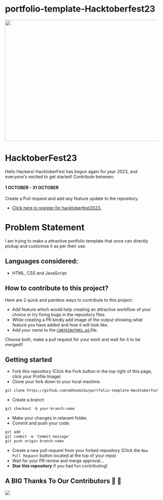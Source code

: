 # portfolio-template-Hacktoberfest23

<p align="center">
    <a href="https://hacktoberfest.com/" target="_blank">
    	<img src="https://miro.medium.com/v2/resize:fit:1400/0*McOGR_vW3LivYNor.png" width="800px" height="400px">
    </a>
</p>

# HacktoberFest23

Hello Hackers! HacktoberFest has begun again for year 2023, and everyone's excited to get started!
Contribute between: <h4>1 OCTOBER - 31 OCTOBER</h4>

Create a Pull request and add any feature update to the repository.

* [Click here to register for hacktoberfest2023.](https://hacktoberfest.com/)


# Problem Statement
I am trying to make a attractive portfolio template that once can directly pickup and customise it as per their use.

## Languages considered: 
* HTML, CSS and JavaScript

## How to contribute to this project?

Here are 2 quick and painless ways to contribute to this project:

* Add feature which would help creating an attractive workflow of your choice or try fixing bugs in the repository files.
* While creating a PR kindly add image of the output showing what feature you have added and how it will look like.
* Add your name to the  <a href="https://github.com/wbhoomika/portfolio-template-Hacktoberfest23/blob/main/CONTRIBUTING.md"> `CONTRIBUTORS.md` </a> file.

Choose both, make a pull request for your work and wait for it to be merged!! 

## Getting started
* Fork this repository (Click the Fork button in the top right of this page, click your Profile Image)
* Clone your fork down to your local machine.

```markdown
git clone https://github.com/wbhoomika/portfolio-template-Hacktoberfest23
```

* Create a branch

```markdown
git checkout -b your-branch-name
```

* Make your changes in relavant folder.
* Commit and push your code.

```markdown
git add .
git commit -m 'Commit message'
git push origin branch-name
```

* Create a new pull request from your forked repository (Click the `New Pull Request` button located at the top of your repo)
* Wait for your PR review and merge approval...
* __Star this repository__ if you had fun contributing!


## A BIG Thanks To Our Contributors :handshake: :handshake:
<a href="https://github.com/wbhoomika/portfolio-template-Hacktoberfest23/graphs/contributors">
  <img src="https://contrib.rocks/image?repo=wbhoomika/portfolio-template-Hacktoberfest23" />
</a>
